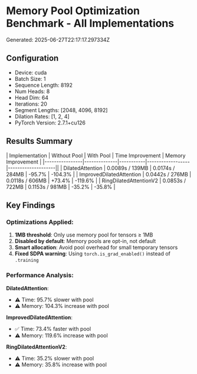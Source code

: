 # Memory Pool Optimization Benchmark - All Implementations

Generated: 2025-06-27T22:17:17.297334Z

## Configuration

- Device: cuda
- Batch Size: 1
- Sequence Length: 8192
- Num Heads: 8
- Head Dim: 64
- Iterations: 20
- Segment Lengths: [2048, 4096, 8192]
- Dilation Rates: [1, 2, 4]
- PyTorch Version: 2.7.1+cu126

## Results Summary

| Implementation | Without Pool | With Pool | Time Improvement | Memory Improvement |
|----------------|--------------|-----------|------------------|--------------------||
| DilatedAttention | 0.0089s / 139MB | 0.0174s / 284MB | -95.7% | -104.3% |
| ImprovedDilatedAttention | 0.0442s / 276MB | 0.0118s / 606MB | +73.4% | -119.6% |
| RingDilatedAttentionV2 | 0.0853s / 722MB | 0.1153s / 981MB | -35.2% | -35.8% |

## Key Findings

### Optimizations Applied:
1. **1MB threshold**: Only use memory pool for tensors ≥ 1MB
2. **Disabled by default**: Memory pools are opt-in, not default
3. **Smart allocation**: Avoid pool overhead for small temporary tensors
4. **Fixed SDPA warning**: Using `torch.is_grad_enabled()` instead of `.training`

### Performance Analysis:

**DilatedAttention**:
- ⚠️ Time: 95.7% slower with pool
- ⚠️ Memory: 104.3% increase with pool

**ImprovedDilatedAttention**:
- ✅ Time: 73.4% faster with pool
- ⚠️ Memory: 119.6% increase with pool

**RingDilatedAttentionV2**:
- ⚠️ Time: 35.2% slower with pool
- ⚠️ Memory: 35.8% increase with pool
